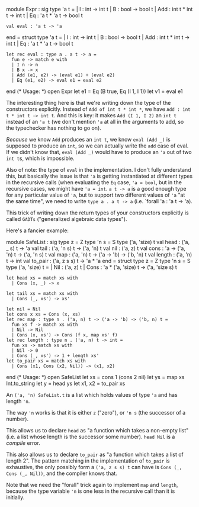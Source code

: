   module Expr : sig
    type 'a t =
      | I : int -> int t
      | B : bool -> bool t
      | Add : int t * int t -> int t
      | Eq : 'a t * 'a t -> bool t

    val eval : 'a t -> 'a
  end = struct
    type 'a t =
    | I : int -> int t
    | B : bool -> bool t
    | Add : int t * int t -> int t
    | Eq : 'a t * 'a t -> bool t

    let rec eval : type a . a t -> a =
      fun e -> match e with
      | I n -> n
      | B x -> x
      | Add (e1, e2) -> (eval e1) + (eval e2)
      | Eq (e1, e2) -> eval e1 = eval e2
  end
  (* Usage: *)
  open Expr
  let e1 = Eq (B true, Eq (I 1, I 1))
  let v1 = eval e1

The interesting thing here is that we're writing down the type of the constructors explicitly. Instead of `Add of int t * int *`, we have `Add : int t * int t -> int t`. And this is key: it makes `Add (I 1, I 2)` an `int t` instead of an `'a t` (we don't mention `'a` at all in the arguments to add, so the typechecker has nothing to go on).

_Because_ we know `Add` produces an `int t`, we know `eval (Add _)` is supposed to produce an `int`, so we can actually write the `add` case of eval. If we didn't know that, `eval (Add _)` would have to produce an `'a` out of two `int t`s, which is impossible.

Also of note: the type of `eval` in the implementation. I don't fully understand this, but basically the issue is that `'a` is getting instantiated at different types in the recursive calls (when evaluating the `Eq` case, `'a = bool`, but in the recursive cases, we might have `'a = int`. `a t -> a` is a good enough type for any particular value of `'a`, but to support two different values of `'a` "at the same time", we need to write `type a . a t -> a` (i.e. `forall 'a : 'a t -> 'a).

This trick of writing down the return types of your constructors explicitly is called `GADTs` ("generalized algebraic data types").

Here's a fancier example:

  module SafeList : sig
    type z = Z
    type 'n s = S
    type ('a, 'size) t
    val head : ('a, _ s) t -> 'a
    val tail : ('a, 'n s) t -> ('a, 'n) t
    val nil : ('a, z) t
    val cons : 'a -> ('a, 'n) t -> ('a, 'n s) t
    val map : ('a, 'n) t -> ('a -> 'b) -> ('b, 'n) t
    val length : ('a, 'n) t -> int
    val to_pair : ('a, z s s) t -> 'a * 'a
  end = struct
    type z = Z
    type 'n s = S
    type ('a, 'size) t =
      | Nil : ('a, z) t
      | Cons : 'a * ('a, 'size) t -> ('a, 'size s) t

    let head xs = match xs with
      | Cons (x, _) -> x

    let tail xs = match xs with
      | Cons (_, xs') -> xs'

    let nil = Nil
    let cons x xs = Cons (x, xs)
    let rec map : type n . ('a, n) t -> ('a -> 'b) -> ('b, n) t =
      fun xs f -> match xs with
      | Nil -> Nil
      | Cons (x, xs') -> Cons (f x, map xs' f)
    let rec length : type n . ('a, n) t -> int =
      fun xs -> match xs with
      | Nil -> 0
      | Cons (_, xs') -> 1 + length xs'
    let to_pair xs = match xs with
      | Cons (x1, Cons (x2, Nil)) -> (x1, x2)
  end
  (* Usage: *)
  open SafeList
  let xs = cons 1 (cons 2 nil)
  let ys = map xs Int.to_string
  let y = head ys
  let x1, x2 = to_pair xs

An `('a, 'n) SafeList.t` is a list which holds values of type `'a` and has length `'n`.

The way `'n` works is that it is either `z` ("zero"), or `'n s` (the successor of a number).

This allows us to declare `head` as "a function which takes a non-empty list" (i.e. a list whose length is the successor some number). `head Nil` is a _compile_ error.

This also allows us to declare `to_pair` as "a function which takes a list of length 2". The pattern matching in the implementation of `to_pair` is exhaustive, the only possibly form a `('a, z s s) t` can have is `Cons (_, Cons (_, Nil))`, and the compiler knows that.

Note that we need the "forall" trick again to implement `map` and `length`, because the type variable `'n` is one less in the recursive call than it is initially.
